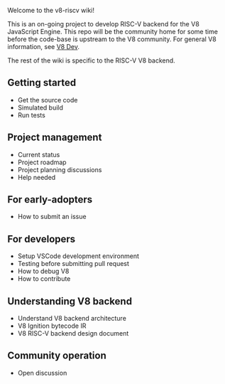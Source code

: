 Welcome to the v8-riscv wiki!

This is an on-going project to develop RISC-V backend for the V8 JavaScript Engine. This repo will be the community home for some time before the code-base is upstream to the V8 community. For general V8 information, see [V8 Dev](https://v8.dev/).

The rest of the wiki is specific to the RISC-V V8 backend.

## Getting started
- Get the source code
- Simulated build
- Run tests

## Project management
- Current status
- Project roadmap
- Project planning discussions
- Help needed

## For early-adopters
- How to submit an issue

## For developers
- Setup VSCode development environment
- Testing before submitting pull request
- How to debug V8
- How to contribute

## Understanding V8 backend
- Understand V8 backend architecture
- V8 Ignition bytecode IR
- V8 RISC-V backend design document

## Community operation
- Open discussion

